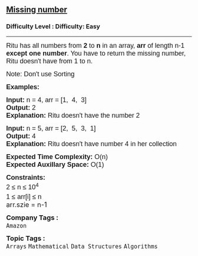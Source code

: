 <h2><a href="https://www.geeksforgeeks.org/problems/missing-number4257/1?page=2&difficulty%255B%255D=-1&category%255B%255D=Arrays&sortBy=submissions">Missing number</a></h2><h3>Difficulty Level : Difficulty: Easy</h3><hr><div class="problems_problem_content__Xm_eO"><p><span style="font-family: arial,helvetica,sans-serif;"><span style="font-size: 18px;">Ritu has all numbers from <strong>2</strong> to <strong>n</strong> in an array, <strong>arr</strong> of length n-1 <strong>except</strong> <strong>one number</strong>. You have to return the missing number, Ritu doesn't have from 1 to n.</span></span></p>
<p><span style="font-family: arial,helvetica,sans-serif;"><span style="font-size: 18px;">Note:<strong> </strong>Don't use Sorting</span></span></p>
<p><span style="font-family: arial,helvetica,sans-serif;"><span style="font-size: 18px;"><strong>Examples:</strong></span></span></p>
<pre><span style="font-family: arial,helvetica,sans-serif;"><span style="font-size: 18px;"><strong>Input: </strong>n = 4, arr = [1,  4,  3]
<strong>Output: </strong>2     
<strong>Explanation: </strong>Ritu doesn't have the number 2</span></span></pre>
<pre><span style="font-family: arial,helvetica,sans-serif;"><span style="font-size: 18px;"><strong>Input: </strong>n = 5, arr = [2,  5,  3,  1]
<strong>Output: </strong>4
<strong>Explanation: </strong>Ritu doesn't have number 4 in her collection</span></span></pre>
<p><span style="font-family: arial,helvetica,sans-serif;"><span style="font-size: 18px;"><strong>Expected Time Complexity:</strong> O(n)<br><strong>Expected Auxillary Space</strong></span></span><strong style="font-size: 18px; font-family: arial, helvetica, sans-serif;">:</strong><span style="font-size: 18px; font-family: arial, helvetica, sans-serif;"> O(1)</span></p>
<p><span style="font-family: arial,helvetica,sans-serif;"><span style="font-size: 18px;"><strong>Constraints:</strong><br>2 ≤ n ≤ 10<sup>4<br></sup>1 ≤ arr[i] ≤ n<sup><br></sup></span></span><span style="font-size: 18px;">arr.szie = n-1&nbsp;</span></p></div><p><span style=font-size:18px><strong>Company Tags : </strong><br><code>Amazon</code>&nbsp;<br><p><span style=font-size:18px><strong>Topic Tags : </strong><br><code>Arrays</code>&nbsp;<code>Mathematical</code>&nbsp;<code>Data Structures</code>&nbsp;<code>Algorithms</code>&nbsp;